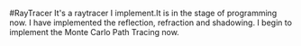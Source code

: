#RayTracer
It's a raytracer I implement.It is in the stage of programming now. I have implemented the reflection, refraction and shadowing. I begin to
implement the Monte Carlo Path Tracing now.
